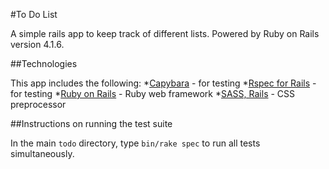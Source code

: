#To Do List

A simple rails app to keep track of different lists. Powered by Ruby on Rails version 4.1.6.

##Technologies

This app includes the following:
*[Capybara](http://jnicklas.github.io/capybara/) - for testing
*[Rspec for Rails](https://github.com/rspec/rspec-rails) - for testing
*[Ruby on Rails](http://rubyonrails.org/) - Ruby web framework
*[SASS, Rails](https://github.com/rails/sass-rails) - CSS preprocessor

##Instructions on running the test suite

In the main ```todo``` directory, type ```bin/rake spec``` to run all tests simultaneously. 

